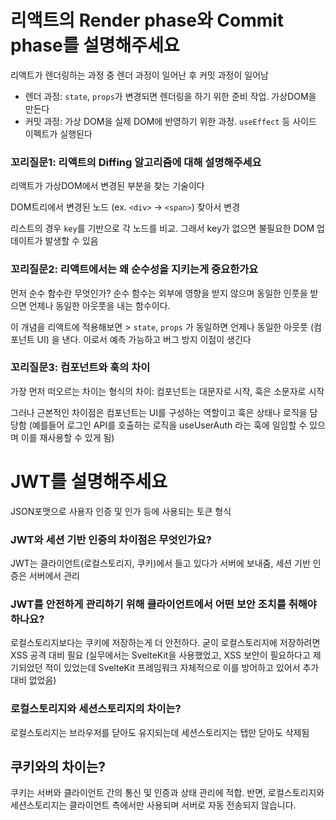 # 리액트의 Render phase와 Commit phase를 설명해주세요
리액트가 렌더링하는 과정 중 렌더 과정이 일어난 후 커밋 과정이 일어남
- 렌더 과정: `state`, `props`가 변경되면 렌더링을 하기 위한 준비 작업. 가상DOM을 만든다
- 커밋 과정: 가상 DOM을 실제 DOM에 반영하기 위한 과정. `useEffect` 등 사이드 이펙트가 실행된다

### 꼬리질문1: 리액트의 Diffing 알고리즘에 대해 설명해주세요
리액트가 가상DOM에서 변경된 부분을 찾는 기술이다

DOM트리에서 변경된 노드 (ex. `<div>` -> `<span>`) 찾아서 변경

리스트의 경우 `key`를 기반으로 각 노드를 비교. 그래서 key가 없으면 불필요한 DOM 업데이트가 발생할 수 있음 

### 꼬리질문2: 리액트에서는 왜 순수성을 지키는게 중요한가요
먼저 순수 함수란 무엇인가? 순수 함수는 외부에 영향을 받지 않으며 동일한 인풋을 받으면 언제나 동일한 아웃풋을 내는 함수이다.

이 개념을  리액트에 적용해보면 > `state`, `props` 가 동일하면 언제나 동일한 아웃풋 (컴포넌트 UI) 을 낸다. 이로서 예측 가능하고 버그 방지 이점이 생긴다

### 꼬리질문3: 컴포넌트와 훅의 차이
가장 먼저 떠오르는 차이는 형식의 차이: 컴포넌트는 대문자로 시작, 훅은 소문자로 시작

그러나 근본적인 차이점은 컴포넌트는 UI를 구성하는 역할이고 훅은 상태나 로직을 담당함 (예를들어 로그인 API를 호출하는 로직을 useUserAuth 라는 훅에 일임할 수 있으며 이를 재사용할 수 있게 됨)

# JWT를 설명해주세요
JSON포맷으로 사용자 인증 및 인가 등에 사용되는 토큰 형식 

### JWT와 세션 기반 인증의 차이점은 무엇인가요?

JWT는 클라이언트(로컬스토리지, 쿠키)에서 들고 있다가 서버에 보내줌, 세션 기반 인증은 서버에서 관리

### JWT를 안전하게 관리하기 위해 클라이언트에서 어떤 보안 조치를 취해야 하나요?

로컬스토리지보다는 쿠키에 저장하는게 더 안전하다. 굳이 로컬스토리지에 저장하려면 XSS 공격 대비 필요 (실무에서는 SvelteKit을 사용했었고, XSS 보안이 필요하다고 제기되었던 적이 있었는데 SvelteKit 프레임워크 자체적으로 이를 방어하고 있어서 추가 대비 없었음)

### 로컬스토리지와 세션스토리지의 차이는?
로컬스토리지는 브라우저를 닫아도 유지되는데 세션스토리지는 탭만 닫아도 삭제됨

## 쿠키와의 차이는?
쿠키는 서버와 클라이언트 간의 통신 및 인증과 상태 관리에 적합.
반면, 로컬스토리지와 세션스토리지는 클라이언트 측에서만 사용되며 서버로 자동 전송되지 않습니다.
